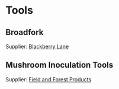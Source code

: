 # Tools

## Broadfork

Supplier: [Blackberry Lane](http://www.blackberrylane.co.uk/broadfork.html)

## Mushroom Inoculation Tools

Supplier: [Field and Forest Products](https://www.fieldforest.net/Cultivation-Tools/products/6/)